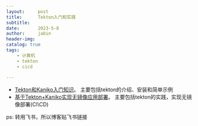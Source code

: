 ```yaml
---
layout:     post
title:      Tekton入门和实践
subtitle:   
date:       2023-5-8
author:     jabin
header-img: 
catalog: true
tags:
    - 计算机
    - tekton
    - cicd
    
---
```


- [Tekton和Kaniko入门知识](https://renovwjw13.feishu.cn/docx/Qcprds20mommZWxsy8vcItFqngc)。 主要包括tekton的介绍、安装和简单示例
- [基于Tekton+Kaniko实现无镜像应用部署](https://renovwjw13.feishu.cn/docx/SpQFdn10Zo70qLx2nRrc88sAnFd)。 主要包括tekton的实践，实现无镜像部署(CI\CD)

ps: 转用飞书，所以博客贴飞书链接

